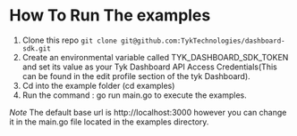 # How To Run The examples

1. Clone this repo ```git clone git@github.com:TykTechnologies/dashboard-sdk.git```
2. Create an environmental variable called TYK_DASHBOARD_SDK_TOKEN and set its value as your Tyk Dashboard API Access Credentials(This can be found in the edit profile section of the tyk Dashboard).
3. Cd into the example folder (cd examples)
4. Run the command : go run main.go to execute the examples.

*Note* The default base url is http://localhost:3000 however you can change it in the main.go file located in the examples directory.